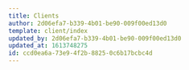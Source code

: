 ```yaml
---
title: Clients
author: 2d06efa7-b339-4b01-be90-009f00ed13d0
template: client/index
updated_by: 2d06efa7-b339-4b01-be90-009f00ed13d0
updated_at: 1613748275
id: ccd0ea6a-73e9-4f2b-8825-0c6b17bcbc4d
---
```


